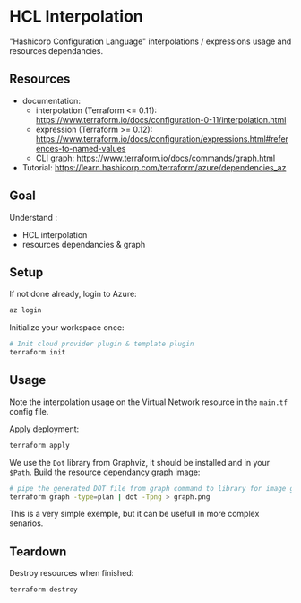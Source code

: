 # HCL Interpolation
"Hashicorp Configuration Language" interpolations / expressions usage and resources dependancies.

## Resources
- documentation:
  - interpolation (Terraform <= 0.11): https://www.terraform.io/docs/configuration-0-11/interpolation.html
  - expression (Terraform >= 0.12): https://www.terraform.io/docs/configuration/expressions.html#references-to-named-values
  - CLI graph: https://www.terraform.io/docs/commands/graph.html
- Tutorial: https://learn.hashicorp.com/terraform/azure/dependencies_az


## Goal
Understand :
- HCL interpolation
- resources dependancies & graph

## Setup
If not done already, login to Azure:
```bash
az login
```

Initialize your workspace once:
```bash
# Init cloud provider plugin & template plugin
terraform init
```

## Usage
Note the interpolation usage on the Virtual Network resource in the `main.tf` config file.

Apply deployment:
```bash
terraform apply
```

We use the `Dot` library from Graphviz, it should be installed and in your `$Path`.
Build the resource dependancy graph image:
```bash
# pipe the generated DOT file from graph command to library for image generation
terraform graph -type=plan | dot -Tpng > graph.png
```

This is a very simple exemple, but it can be usefull in more complex senarios.

## Teardown
Destroy resources when finished:
```bash
terraform destroy
```
